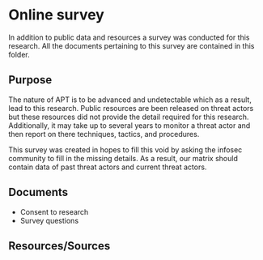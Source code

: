 # Online survey

In addition to public data and resources a survey was conducted for this research. All the documents pertaining to this survey are contained in this folder.

## Purpose

The nature of APT is to be advanced and undetectable which as a result, lead to this research. Public resources are been released on threat actors but these resources did not provide the detail required for this research. Additionally, it may take up to several years to monitor a threat actor and then report on there techniques, tactics, and procedures.

This survey was created in hopes to fill this void by asking the infosec community to fill in the missing details. As a result, our matrix should contain data of past threat actors and current threat actors.

## Documents

* Consent to research
* Survey questions

## Resources/Sources
